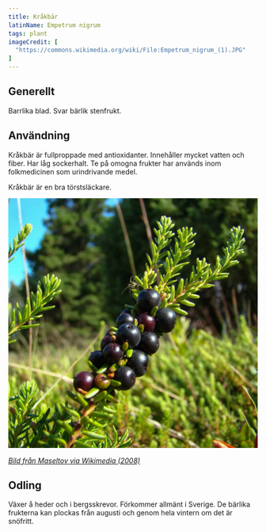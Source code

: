 ```yaml
---
title: Kråkbär
latinName: Empetrum nigrum
tags: plant
imageCredit: [
  "https://commons.wikimedia.org/wiki/File:Empetrum_nigrum_(1).JPG"
]
---
```


## Generellt

Barrlika blad. Svar bärlik stenfrukt.

## Användning

Kråkbär är fullproppade med antioxidanter. Innehåller mycket vatten och fiber. Har låg sockerhalt. Te på omogna frukter har används inom folkmedicinen som urindrivande medel.

Kråkbär är en bra törstsläckare.

![](/static/img/empetrum-nigrum-2.jpg)

[_Bild från Maseltov via Wikimedia (2008)_](https://commons.wikimedia.org/wiki/File:Empetrum_nigrum_by_Maseltov_2.jpg)

## Odling

Växer å heder och i bergsskrevor. Förkommer allmänt i Sverige. De bärlika frukterna kan plockas från augusti och genom hela vintern om det är snöfritt.

